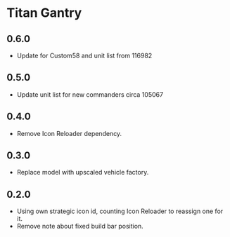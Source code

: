 # Titan Gantry

## 0.6.0

- Update for Custom58 and unit list from 116982

## 0.5.0

- Update unit list for new commanders circa 105067

## 0.4.0

- Remove Icon Reloader dependency.

## 0.3.0

- Replace model with upscaled vehicle factory.

## 0.2.0

- Using own strategic icon id, counting Icon Reloader to reassign one for it.
- Remove note about fixed build bar position.
